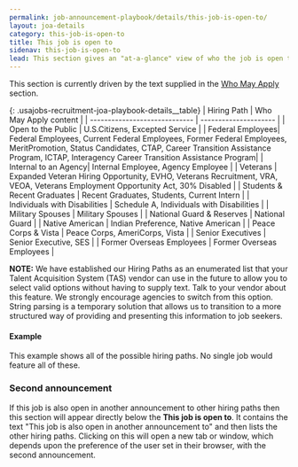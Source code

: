```yaml
---
permalink: job-announcement-playbook/details/this-job-is-open-to/
layout: joa-details
category: this-job-is-open-to
title: This job is open to
sidenav: this-job-is-open-to
lead: This section gives an "at-a-glance" view of who the job is open to.
---
```


This section is currently driven by the text supplied in the [Who May Apply](../duties#who-may-apply) section.

{: .usajobs-recruitment-joa-playbook-details__table}
| Hiring Path                   | Who May Apply content |
| ----------------------------- | --------------------- |
| Open to the Public | U.S.Citizens, Excepted Service |
| Federal Employees| Federal Employees, Current Federal Employees, Former Federal Employees, MeritPromotion, Status Candidates, CTAP, Career Transition Assistance Program, ICTAP, Interagency Career Transition Assistance Program|
| Internal to an Agency| Internal Employee, Agency Employee |
| Veterans | Expanded Veteran Hiring Opportunity,  EVHO, Veterans Recruitment, VRA, VEOA, Veterans Employment Opportunity Act, 30% Disabled |
| Students & Recent Graduates | Recent Graduates, Students, Current Intern |
| Individuals with Disabilities | Schedule A, Individuals with Disabilities |
| Military Spouses | Military Spouses |
| National Guard & Reserves | National Guard |
| Native American | Indian Preference, Native American |
| Peace Corps & Vista | Peace Corps, AmeriCorps, Vista |
| Senior Executives | Senior Executive, SES |
| Former Overseas Employees | Former Overseas Employees |

**NOTE:** We have established our Hiring Paths as an enumerated list that your Talent Acquisition System (TAS) vendor can use in the future to allow you to select valid options without having to supply text. Talk to your vendor about this feature. We strongly encourage agencies to switch from this option. String parsing is a temporary solution that allows us to transition to a more structured way of providing and presenting this information to job seekers.

#### Example

This example shows all of the possible hiring paths. No single job would feature all of these.

<div class="usajobs-recruitment-joa-playbook-details__example-img this-job-is-open-to">
<amp-img src="{{ site.baseurl }}/assets/images/job-announcement-playbook/this-job-is-open-to-v6.6.png"
  srcset="{{ site.baseurl }}/assets/images/job-announcement-playbook/this-job-is-open-to-v6.6.png 768w,
  {{ site.baseurl }}/assets/images/job-announcement-playbook/this-job-is-open-to-v6.6-SM.png 100w"
  width="346"
  height="1065"
  layout="responsive"
  alt="This job is open to... v6.6 example"></amp-img>
</div>


### Second announcement

If this job is also open in another announcement to other hiring paths then this section will appear directly below the **This job is open to**. It contains the text "This job is also open in another announcement to" and then lists the other hiring paths. Clicking on this will open a new tab or window, which depends upon the preference of the user set in their browser, with the second announcement.

